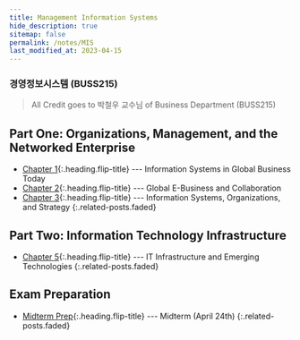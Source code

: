 ```yaml
---
title: Management Information Systems
hide_description: true
sitemap: false
permalink: /notes/MIS
last_modified_at: 2023-04-15
---
```


### 경영정보시스템 (BUSS215)

> All Credit goes to 박철우 교수님 of Business Department (BUSS215)

## Part One: Organizations, Management, and the Networked Enterprise

- [Chapter 1]{:.heading.flip-title} --- Information Systems in Global Business Today
- [Chapter 2]{:.heading.flip-title} --- Global E-Business and Collaboration
- [Chapter 3]{:.heading.flip-title} --- Information Systems, Organizations, and Strategy
{:.related-posts.faded}

## Part Two: Information Technology Infrastructure
- [Chapter 5]{:.heading.flip-title} --- IT Infrastructure and Emerging Technologies
{:.related-posts.faded}

## Exam Preparation

- [Midterm Prep]{:.heading.flip-title} --- Midterm (April 24th)
{:.related-posts.faded}

[Chapter 1]: ./_posts/2023-03-13-Chapter1.md
[Chapter 2]: ./_posts/2023-03-20-Chapter2.md
[Chapter 3]: ./_posts/2023-03-21-Chapter3.md
[Chapter 5]: ./_posts/2023-03-21-Chapter5.md
[Midterm Prep]: ./_posts/2023-04-24-MidtermPrep.md
